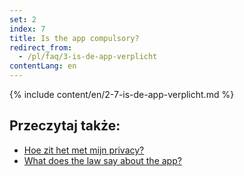```yaml
---
set: 2
index: 7
title: Is the app compulsory?
redirect_from: 
  - /pl/faq/3-is-de-app-verplicht
contentLang: en
---
```

{% include content/en/2-7-is-de-app-verplicht.md %}

## Przeczytaj także:


- [Hoe zit het met mijn privacy?](/{{page.lang}}/faq/2-8-hoe-zit-het-met-mijn-privacy)
- [What does the law say about the app?](/{{page.lang}}/faq/2-9-wat-regelt-de-wet-over-de-app)
